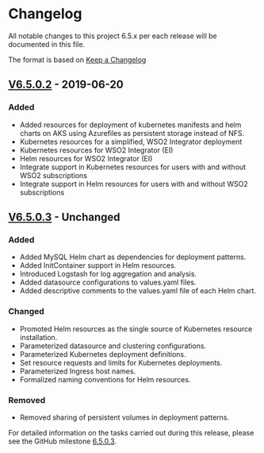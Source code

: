 # Changelog
All notable changes to this project 6.5.x per each release will be documented in this file.

The format is based on [Keep a Changelog](https://keepachangelog.com/en/1.0.0/)

## [V6.5.0.2] - 2019-06-20

### Added
- Added resources for deployment of kubernetes manifests and helm charts on AKS using Azurefiles as persistent storage instead of NFS.
- Kubernetes resources for a simplified, WSO2 Integrator deployment
- Kubernetes resources for WSO2 Integrator (EI) 
- Helm resources for WSO2 Integrator (EI)
- Integrate support in Kubernetes resources for users with and without WSO2 subscriptions
- Integrate support in Helm resources for users with and without WSO2 subscriptions

[v6.5.0.2]: https://github.com/wso2/kubernetes-ei/compare/v6.5.0.1...v6.5.0.2

## [V6.5.0.3] - Unchanged

### Added
- Added MySQL Helm chart as dependencies for deployment patterns.
- Added InitContainer support in Helm resources.
- Introduced Logstash for log aggregation and analysis.
- Added datasource configurations to values.yaml files.
- Added descriptive comments to the values.yaml file of each Helm chart.

### Changed
- Promoted Helm resources as the single source of Kubernetes resource installation.
- Parameterized datasource and clustering configurations.
- Parameterized Kubernetes deployment definitions.
- Set resource requests and limits for Kubernetes deployments.
- Parameterized Ingress host names.
- Formalized naming conventions for Helm resources.

### Removed
- Removed sharing of persistent volumes in deployment patterns.

[v6.5.0.3]: https://github.com/wso2/kubernetes-ei/compare/v6.5.0.2...v6.5.0.3

For detailed information on the tasks carried out during this release, please see the GitHub milestone [6.5.0.3](https://github.com/wso2/kubernetes-ei/milestone/5).
